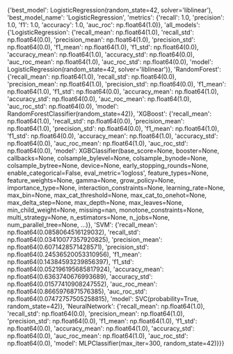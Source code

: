 {'best_model': LogisticRegression(random_state=42, solver='liblinear'), 'best_model_name': 'LogisticRegression', 'metrics': {'recall': 1.0, 'precision': 1.0, 'f1': 1.0, 'accuracy': 1.0, 'auc_roc': np.float64(1.0)}, 'all_models': {'LogisticRegression': {'recall_mean': np.float64(1.0), 'recall_std': np.float64(0.0), 'precision_mean': np.float64(1.0), 'precision_std': np.float64(0.0), 'f1_mean': np.float64(1.0), 'f1_std': np.float64(0.0), 'accuracy_mean': np.float64(1.0), 'accuracy_std': np.float64(0.0), 'auc_roc_mean': np.float64(1.0), 'auc_roc_std': np.float64(0.0), 'model': LogisticRegression(random_state=42, solver='liblinear')}, 'RandomForest': {'recall_mean': np.float64(1.0), 'recall_std': np.float64(0.0), 'precision_mean': np.float64(1.0), 'precision_std': np.float64(0.0), 'f1_mean': np.float64(1.0), 'f1_std': np.float64(0.0), 'accuracy_mean': np.float64(1.0), 'accuracy_std': np.float64(0.0), 'auc_roc_mean': np.float64(1.0), 'auc_roc_std': np.float64(0.0), 'model': RandomForestClassifier(random_state=42)}, 'XGBoost': {'recall_mean': np.float64(1.0), 'recall_std': np.float64(0.0), 'precision_mean': np.float64(1.0), 'precision_std': np.float64(0.0), 'f1_mean': np.float64(1.0), 'f1_std': np.float64(0.0), 'accuracy_mean': np.float64(1.0), 'accuracy_std': np.float64(0.0), 'auc_roc_mean': np.float64(1.0), 'auc_roc_std': np.float64(0.0), 'model': XGBClassifier(base_score=None, booster=None, callbacks=None,
              colsample_bylevel=None, colsample_bynode=None,
              colsample_bytree=None, device=None, early_stopping_rounds=None,
              enable_categorical=False, eval_metric='logloss',
              feature_types=None, feature_weights=None, gamma=None,
              grow_policy=None, importance_type=None,
              interaction_constraints=None, learning_rate=None, max_bin=None,
              max_cat_threshold=None, max_cat_to_onehot=None,
              max_delta_step=None, max_depth=None, max_leaves=None,
              min_child_weight=None, missing=nan, monotone_constraints=None,
              multi_strategy=None, n_estimators=None, n_jobs=None,
              num_parallel_tree=None, ...)}, 'SVM': {'recall_mean': np.float64(0.0858064516129032), 'recall_std': np.float64(0.03410077357920825), 'precision_mean': np.float64(0.6071428571428571), 'precision_std': np.float64(0.24536520053310956), 'f1_mean': np.float64(0.14384593239856397), 'f1_std': np.float64(0.052196195685817924), 'accuracy_mean': np.float64(0.6363740676993689), 'accuracy_std': np.float64(0.01577410908247552), 'auc_roc_mean': np.float64(0.8665976871576385), 'auc_roc_std': np.float64(0.07472757505258815), 'model': SVC(probability=True, random_state=42)}, 'NeuralNetwork': {'recall_mean': np.float64(1.0), 'recall_std': np.float64(0.0), 'precision_mean': np.float64(1.0), 'precision_std': np.float64(0.0), 'f1_mean': np.float64(1.0), 'f1_std': np.float64(0.0), 'accuracy_mean': np.float64(1.0), 'accuracy_std': np.float64(0.0), 'auc_roc_mean': np.float64(1.0), 'auc_roc_std': np.float64(0.0), 'model': MLPClassifier(max_iter=300, random_state=42)}}}